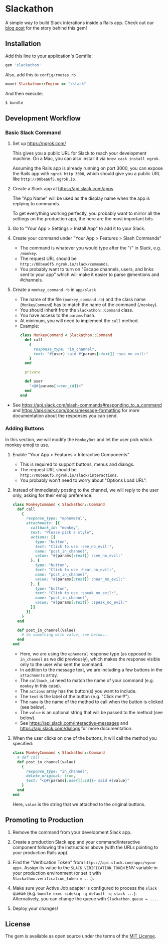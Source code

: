 # Slackathon

A simple way to build Slack interations inside a Rails app. Check out our
[blog post](http://blog.skylight.io/the-slackathon) for the story behind
this gem!

## Installation

Add this line to your application's Gemfile:

```ruby
gem 'slackathon'
```

Also, add this to `config/routes.rb`

```ruby
mount Slackathon::Engine => "/slack"
```

And then execute:

```bash
$ bundle
```

## Development Workflow

### Basic Slack Command

1. Set up https://ngrok.com/

   This gives you a public URL for Slack to reach your development machine.
   On a Mac, you can also install it via `brew cask install ngrok`.

   Assuming the Rails app is already running on port 3000, you can expose the
   Rails app with `ngrok http 3000`, which should give you a public URL like
   `http://00bea6f5.ngrok.io.`

1. Create a Slack app at https://api.slack.com/apps

   The "App Name" will be used as the display name when the app is replying to
   commands.

   To get everything working perfectly, you probably want to mirror all the
   settings on the production app, the here are the most important bits.

1. Go to "Your App > Settings > Install App" to add it to your Slack.

1. Create your command under "Your App > Features > Slash Commands"

   - The command is whatever you would type after the "/" in Slack, e.g.
     `/monkey`.
   - The request URL should be `http://00bea6f5.ngrok.io/slack/commands`.
   - You probably want to turn on "Escape channels, users, and links sent to
     your app" which will make it easier to parse @mentions and #channels.

1. Create a `monkey_command.rb` in `app/slack`

   - The name of the file (`monkey_command.rb`) and the class name (`MonkeyCommand`)
     has to match the name of the command (`/monkey`).
   - You should inherit from the `Slackathon::Command` class.
   - You have access to the `params` hash.
   - At minimum, you will need to implement the `call` method.
   - Example:
     ```ruby
     class MonkeyCommand < Slackathon::Command
       def call
         {
           response_type: "in_channel",
           text: "#{user} said #{params[:text]} :see_no_evil:"
         }
       end

       private

       def user
         "<@#{params[:user_id]}>"
       end
     end
     ```
  - See https://api.slack.com/slash-commands#responding_to_a_command and
    https://api.slack.com/docs/message-formatting for more documentation about
    the responses you can send.

### Adding Buttons

In this section, we will modify the `MonkeyBot` and let the user pick which
monkey emoji to use.

1. Enable "Your App > Features > Interactive Components"

   - This is required to support buttons, menus and dialogs.
   - The request URL should be `http://00bea6f5.ngrok.io/slack/interactions`.
   - You probably won't need to worry about "Options Load URL".

1. Instead of immediately posting to the channel, we will reply to the user
   only, asking for their emoji preference:

   ```ruby
   class MonkeyCommand < Slackathon::Command
     def call
       {
         response_type: "ephemeral",
         attachments: [{
           callback_id: "monkey",
           text: "Please pick a style",
           actions: [{
             type: "button",
             text: "Click to use :see_no_evil:",
             name: "post_in_channel",
             value: "#{params[:text]} :see_no_evil:"
           }, {
             type: "button",
             text: "Click to use :hear_no_evil:",
             name: "post_in_channel",
             value: "#{params[:text]} :hear_no_evil:"
           }, {
             type: "button",
             text: "Click to use :speak_no_evil:",
             name: "post_in_channel",
             value: "#{params[:text]} :speak_no_evil:"
           }]
         }]
       }
     end

     def post_in_channel(value)
       # do something with value, see below...
     end
   end
   ```

   - Here, we are using the `ephemeral` response type (as opposed to `in_channel`
     as we did previously), which makes the response visible only to the user
     who sent the command.
   - In addition to the message text, we are including a few buttons in the
     `attachments` array.
   - The `callback_id` need to match the name of your command (e.g. `monkey` in
     this case).
   - The `actions` array has the button(s) you want to include.
   - The `text` is the label of the button (e.g. "Click me!!!").
   - The `name` is the name of the method to call when the button is clicked
     (see below).
   - The `value` is an optional string that will be passed to the method (see
     below).
   - See https://api.slack.com/interactive-messages and https://api.slack.com/dialogs
     for more documentation.

1. When the user clicks on one of the buttons, it will call the method you
   specified:

   ```ruby
   class MonkeyCommand < Slackathon::Command
     # def call ...
     def post_in_channel(value)
       {
         response_type: "in_channel",
         delete_original: true,
         text: "<@#{params[:user][:id]}> said #{value}"
       }
     end
   end
   ```

   Here, `value` is the string that we attached to the original buttons.

## Promoting to Production

1. Remove the command from your development Slack app.

1. Create a production Slack app and your command/interactive component
   following the instructions above (with the URLs pointing to your
   production Rails app).

1. Find the "Verification Token" from `https://api.slack.com/apps/<your app>`.
   Assign its value to the `SLACK_VERIFICATION_TOKEN` ENV variable in
   your production environment (or set it with `Slackathon.verification_token = ...`).

1. Make sure your Active Job adapter is configured to process the `slack`
   queue (e.g. `bundle exec sidekiq -q default -q slack ...`). Alternatively,
   you can change the queue with `Slackathon.queue = ...`.

1. Deploy your changes!

## License
The gem is available as open source under the terms of the [MIT License](http://opensource.org/licenses/MIT).
